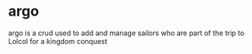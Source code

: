 # argo
argo is a crud used to add and manage sailors who are part of the trip to Lolcol for a kingdom conquest
